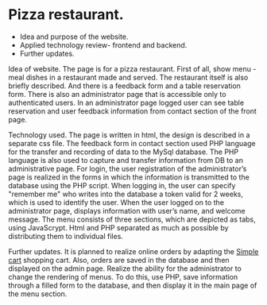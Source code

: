 # Pizza restaurant.

-	Idea and purpose of the website. 
-	Applied technology review- frontend and backend.
-	Further updates. 

Idea of website. 
The page is for a pizza restaurant. First of all, show menu - meal dishes in a restaurant made and served. The restaurant itself is also briefly described. And there is a feedback form and a table reservation form. There is also an administrator page that is accessible only to authenticated users. In an administrator page logged user can see table reservation and user feedback information from contact section of the front page.

Technology used.
The page is written in html, the design is described in a separate css file.
The feedback form in contact section used PHP language for the transfer and recording of data to the MySql database. The PHP language is also used to capture and transfer information from DB to an administrative page. For login, the user registration of the administrator’s page is realized in the forms in which the information is transmitted to the database using the PHP script. When logging in, the user can specify "remember me" who writes into the database a token valid for 2 weeks, which is used to identify the user.  When the user logged on to the administrator page, displays information with user’s name, and welcome message.
The menu consists of three sections, which are depicted as tabs, using JavaScrypt.
Html and PHP separated as much as possible by distributing them to individual files.

Further updates. 
It is planned to realize online orders by adapting the [Simple cart](http://simplecartjs.org/) shopping cart. Also, orders are saved in the database and then displayed on the admin page.
Realize the ability for the administrator to change the rendering of menus. To do this, use PHP, save information through a filled form to the database, and then display it in the main page of the menu section.
